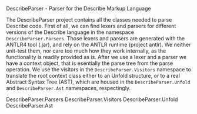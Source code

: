 DescribeParser - Parser for the Describe Markup Language

The DescribeParser project contains all the classes needed to parse Describe code. First of all, we can find lexers and parsers for different versions of the Describe language in the namespace `DescribeParser.Parsers`. Those lexers and parsers are generated with the ANTLR4 tool (.jar), and rely on the ANTLR runtime (project antlr). We neither unit-test them, nor care too much how they work internally, as the functionality is readily provided as is. After we use a lexer and a parser we have a context object, that is esentially the parse tree from the parse operation. We use the visitors in the `DescribeParser.Visitors` namespace to translate the root context class either to an Unfold structure, or to a real Abstract Syntax Tree (AST), which are housed in the `DescribeParser.Unfold` and `DescribeParser.Ast` namespaces, respectingly.

DescribeParser.Parsers
DescribeParser.Visitors
DescribeParser.Unfold
DescribeParser.Ast